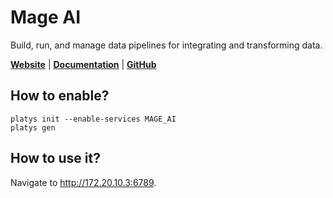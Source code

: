 # Mage AI

Build, run, and manage data pipelines for integrating and transforming data. 

**[Website](https://www.mage.ai/)** | **[Documentation](https://docs.mage.ai/introduction/overview)** | **[GitHub](https://github.com/mage-ai/mage-ai)**

## How to enable?

```
platys init --enable-services MAGE_AI
platys gen
```

## How to use it?

Navigate to <http://172.20.10.3:6789>.
